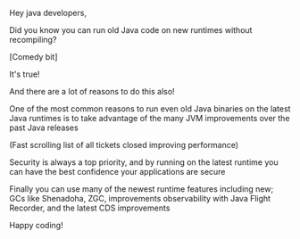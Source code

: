 Hey java developers,

Did you know you can run old Java code on new runtimes without recompiling?

[Comedy bit]

It's true!

And there are a lot of reasons to do this also!

One of the most common reasons to run even old Java binaries on the latest Java runtimes is to take advantage of the many JVM improvements over the past Java releases

(Fast scrolling list of all tickets closed improving performance)

Security is always a top priority, and by running on the latest runtime you can have the best confidence your applications are secure

Finally you can use many of the newest runtime features including new; GCs like Shenadoha, ZGC, improvements observability with Java Flight Recorder, and the latest CDS improvements

Happy coding!

